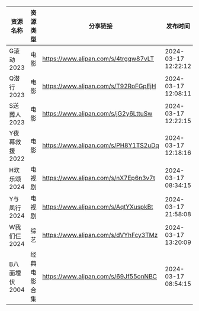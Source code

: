 | 资源名称      | 资源类型   | 分享链接                                 | 发布时间                |
| --------- | ------ | ------------------------------------ | ------------------- |
| G滚动2023   | 电影     | https://www.alipan.com/s/4trgqw87vLT | 2024-03-17 12:22:12 |
| Q潜行2023   | 电影     | https://www.alipan.com/s/T92RoFGpEjH | 2024-03-17 12:08:11 |
| S送葬人2023  | 电影     | https://www.alipan.com/s/jG2y6LttuSw | 2024-03-17 12:22:15 |
| Y夜幕救援2022 | 电影     | https://www.alipan.com/s/PH8Y1TS2uDq | 2024-03-17 12:18:16 |
| H欢乐颂2024  | 电视剧    | https://www.alipan.com/s/nX7Ep6n3v7t | 2024-03-17 08:34:15 |
| Y与凤行2024  | 电视剧    | https://www.alipan.com/s/AqtYXuspkBt | 2024-03-17 21:58:08 |
| W我们仨2024  | 综艺     | https://www.alipan.com/s/dVYhFcy3TMz | 2024-03-17 13:20:09 |
| B八面埋伏2004 | 经典电影合集 | https://www.alipan.com/s/69Jf55onNBC | 2024-03-17 08:54:15 |
